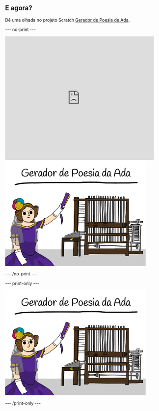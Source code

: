 ## E agora?

Dê uma olhada no projeto Scratch [Gerador de Poesia de Ada](https://projects.raspberrypi.org/en/projects/poetry-generator).

--- no-print ---

<div class="scratch-preview">
  <iframe allowtransparency="true" width="485" height="402" src="https://scratch.mit.edu/projects/embed/77844926/?autostart=false" frameborder="0" scrolling="no"></iframe>
  <img src="images/poetry-final.png">
</div>

--- /no-print ---

--- print-only ---

![captura de tela do jogo](images/poetry-final.png)

--- /print-only ---